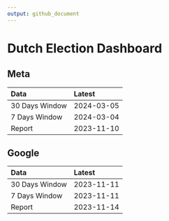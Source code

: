 ```yaml
---
output: github_document
---
```


# Dutch Election Dashboard



## Meta


|Data           |Latest     |
|:--------------|:----------|
|30 Days Window |2024-03-05 |
|7 Days Window  |2024-03-04 |
|Report         |2023-11-10 |

## Google


|Data           |Latest     |
|:--------------|:----------|
|30 Days Window |2023-11-11 |
|7 Days Window  |2023-11-11 |
|Report         |2023-11-14 |
